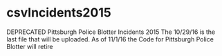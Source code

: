 # csvIncidents2015
DEPRECATED Pittsburgh Police Blotter Incidents 2015
The 10/29/16 is the last file that will be uploaded.
As of 11/1/16 the Code for Pittsburgh Police Blotter will retire

